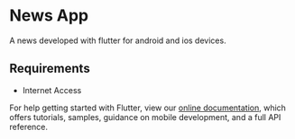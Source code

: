 # News App

A news developed with flutter for android and ios devices.

## Requirements

- Internet Access

For help getting started with Flutter, view our
[online documentation](https://flutter.dev/docs), which offers tutorials,
samples, guidance on mobile development, and a full API reference.